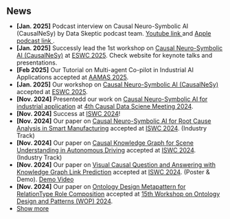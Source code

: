 <h2 style="margin: 40px 0px 10px;">News</h2>

<ul>
<li><strong>[Jan. 2025]</strong> Podcast interview on Causal Neuro-Symbolic AI (CausalNeSy) by Data Skeptic podcast team. <a href="https://www.youtube.com/watch?v=cVXSK20y-eg"> Youtube link </a>  and <a href="https://podcasts.apple.com/us/podcast/graphs-for-causal-ai/id890348705?i=1000709692552"> Apple podcast link </a>.</li>  
<li><strong>[Jan. 2025]</strong> Successly lead the 1st workshop on <a href="https://sites.google.com/view/causalnesy/program">Causal Neuro-Symbolic AI (CausalNeSy)</a> at <a href="https://2025.eswc-conferences.org/">ESWC 2025</a>. Check website for keynote talks and presentations.</li>  
<li><strong>[Feb 2025]</strong> Our Tutorial on Multi-agent Co-pilot in Industrial AI Applications accepted at <a href="https://aiisc.ai/tutorials/AAMAS_Tutorial_Multiagent_CoPilot_in_Industrial_AI_Applications/">AAMAS 2025</a>.</li>
<li><strong>[Jan. 2025]</strong> Our workshop on <a href="https://sites.google.com/view/causalnesy/">Causal Neuro-Symbolic AI (CausalNeSy)</a>  accepted at <a href="https://2025.eswc-conferences.org/">ESWC 2025</a>.</li>
<li><strong>[Nov. 2024]</strong> Presentedd our work on <a href="https://ieeexplore.ieee.org/document/10570374">Causal Neuro-Symbolic AI for industrial application</a> at <a href="https://www.causalscience.org/"> 4th Causal Data Sciene Meeting 2024</a>. </li>
<li><strong>[Nov. 2024]</strong> Success at <a href="https://iswc2024.semanticweb.org/">ISWC 2024</a>!</li>
<li><strong>[Nov. 2024]</strong> Our paper on <a href="https://ceur-ws.org/Vol-3828/paper45.pdf">Causal Neuro-Symbolic AI for Root Cause Analysis in Smart Manufacturing</a>  accepted at <a href="https://iswc2024.semanticweb.org/">ISWC 2024</a>. (Industry Track)</li>
<li><strong>[Nov. 2024]</strong> Our paper on <a href="https://ceur-ws.org/Vol-3828/paper43.pdf">Causal Knowledge Graph for Scene Understanding in Autonomous Driving</a>  accepted at <a href="https://iswc2024.semanticweb.org/">ISWC 2024</a>. (Industry Track)</li>
<li><strong>[Nov. 2024]</strong> Our paper on <a href="https://ceur-ws.org/Vol-3828/paper28.pdf">Visual Causal Question and Answering with Knowledge Graph Link Prediction</a>  accepted at <a href="https://iswc2024.semanticweb.org/">ISWC 2024</a>. (Poster & Demo). <a href="https://youtu.be/Q88IsGsedGo?feature=shared">Demo Video</a></li>
<li><strong>[Nov. 2024]</strong> Our paper on <a href="https://scholarcommons.sc.edu/aii_fac_pub/616/">Ontology Design Metapattern for RelationType Role Composition</a>  accepted at <a href="https://odpa.github.io/workshop-on-ontology-design-and-patterns/2024/">15th Workshop on Ontology Design and Patterns (WOP) 2024</a>. </li>



<li> <a href="#" onclick="toggleVis(this); return false;">Show more</a> </li>
<div id="newsmore" style="display:none"> 
  <li><strong>[June. 2024]</strong> Our article on <a href="https://ieeexplore.ieee.org/document/10570374">Causal Neuro-Symbolic AI: A Synergy Between Causality and Neurosymbolic Methods</a>  published in <a href="https://ieeexplore.ieee.org/xpl/RecentIssue.jsp?punumber=9670">IEEE Intelligent Systems</a>. (IF:5.6) </li>
  
  <!-- <li><strong>[Dec. 2023]</strong> I will serve as an Area Chair of <a href="https://eccv2024.ecva.net/">ECCV 2024</a> and <a href="https://www.auai.org/uai2024/">UAI 2024</a>.</li>
  <li><strong>[Oct. 2023]</strong> I gave a talk on continual learning at <a href="https://bair.berkeley.edu/">BAIR, UC Berkeley</a>. </li>
  -->
</div>

</ul>
